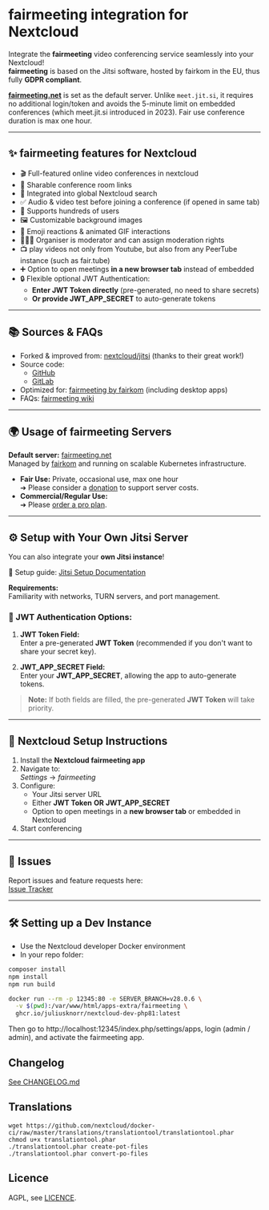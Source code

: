 # fairmeeting integration for Nextcloud

Integrate the **fairmeeting** video conferencing service seamlessly into your Nextcloud!  
**fairmeeting** is based on the Jitsi software, hosted by fairkom in the EU, thus fully **GDPR compliant**.

**[fairmeeting.net](https://fairmeeting.net)** is set as the default server. Unlike `meet.jit.si`, it requires no additional login/token and avoids the 5-minute limit on embedded conferences (which meet.jit.si introduced in 2023). Fair use conference duration is max one hour.

---

## ✨ fairmeeting features for Nextcloud

- 🎬 Full-featured online video conferences in nextcloud
- 🔗 Sharable conference room links
- 🔎 Integrated into global Nextcloud search
- ✅ Audio & video test before joining a conference (if opened in same tab)
- 💯 Supports hundreds of users
- 🖼 Customizable background images
- 👏 Emoji reactions & animated GIF interactions
- 👩🏼‍🏫 Organiser is moderator and can assign moderation rights
- 📺 play videos not only from Youtube, but also from any PeerTube instance (such as fair.tube)
- ➕ Option to open meetings **in a new browser tab** instead of embedded
- 🔒 Flexible optional JWT Authentication:
  - **Enter JWT Token directly** (pre-generated, no need to share secrets)
  - **Or provide JWT_APP_SECRET** to auto-generate tokens

---

## 📚 Sources & FAQs

- Forked & improved from: [nextcloud/jitsi](https://github.com/nextcloud/jitsi) (thanks to their great work!)
- Source code:
  - [GitHub](https://github.com/fairkom/nextcloud-fairmeeting-integration)
  - [GitLab](https://git.fairkom.net/hosting/fairkom/nextcloud_fairmeeting)
- Optimized for: [fairmeeting by fairkom](https://www.fairkom.eu/en/fairmeeting) (including desktop apps)
- FAQs: [fairmeeting wiki](https://git.fairkom.net/hosting/fairmeeting/-/wikis/home)

---

## 🌍 Usage of fairmeeting Servers

**Default server:** [fairmeeting.net](https://fairmeeting.net)  
Managed by [fairkom](https://fairkom.eu) and running on scalable Kubernetes infrastructure.

- **Fair Use:** Private, occasional use, max one hour  
  ➔ Please consider a [donation](https://www.paypal.com/cgi-bin/webscr?cmd=_s-xclick&hosted_button_id=N8PYR9YWQHVE8&source=url) to support server costs.
- **Commercial/Regular Use:**  
  ➔ Please [order a pro plan](https://shop.fairkom.net/paketevergleich/).

---

## ⚙️ Setup with Your Own Jitsi Server

You can also integrate your **own Jitsi instance**!

📖 Setup guide: [Jitsi Setup Documentation](https://jitsi.github.io/handbook/docs/devops-guide/devops-guide-start)

**Requirements:**  
Familiarity with networks, TURN servers, and port management.

### 🔐 JWT Authentication Options:

1. **JWT Token Field:**  
   Enter a pre-generated **JWT Token** (recommended if you don't want to share your secret key).

2. **JWT_APP_SECRET Field:**  
   Enter your **JWT_APP_SECRET**, allowing the app to auto-generate tokens.

> **Note:** If both fields are filled, the pre-generated **JWT Token** will take priority.

---

## 🚀 Nextcloud Setup Instructions

1. Install the **Nextcloud fairmeeting app**
2. Navigate to:  
   _Settings_ → _fairmeeting_
3. Configure:
   - Your Jitsi server URL
   - Either **JWT Token** **OR** **JWT_APP_SECRET**
   - Option to open meetings in a **new browser tab** or embedded in Nextcloud
4. Start conferencing

---

## 🐛 Issues

Report issues and feature requests here:  
[Issue Tracker](https://git.fairkom.net/hosting/fairkom/nextcloud_fairmeeting/-/issues)

---

## 🛠️ Setting up a Dev Instance

- Use the Nextcloud developer Docker environment
- In your repo folder:

```bash
composer install
npm install
npm run build
```

```bash
docker run --rm -p 12345:80 -e SERVER_BRANCH=v28.0.6 \
  -v $(pwd):/var/www/html/apps-extra/fairmeeting \
  ghcr.io/juliusknorr/nextcloud-dev-php81:latest
```

Then go to http://localhost:12345/index.php/settings/apps, login (admin / admin), and activate the fairmeeting app.

## Changelog

[See CHANGELOG.md](./CHANGELOG.md)

## Translations

```
wget https://github.com/nextcloud/docker-ci/raw/master/translations/translationtool/translationtool.phar
chmod u+x translationtool.phar
./translationtool.phar create-pot-files
./translationtool.phar convert-po-files
```

## Licence

AGPL, see [LICENCE](./LICENCE).
